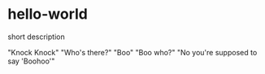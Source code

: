 # hello-world
short description

"Knock Knock"
"Who's there?"
"Boo"
"Boo who?"
"No you're supposed to say 'Boohoo'"

